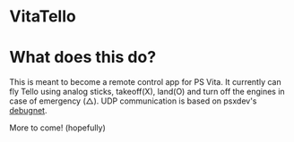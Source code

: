 VitaTello
=================
 
 What does this do?
===================
 
  This is meant to become a remote control app for PS Vita.
  It currently can fly Tello using analog sticks, takeoff(X), land(O) and turn off the engines in case of emergency (△).
  UDP communication is based on psxdev's [debugnet](https://github.com/psxdev/debugnet).
  
  More to come! (hopefully)
